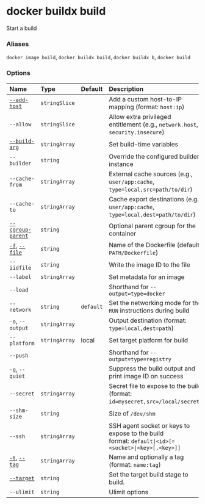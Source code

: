 # docker buildx build

<!---MARKER_GEN_START-->
Start a build

### Aliases

`docker image build`, `docker buildx build`, `docker buildx b`, `docker build`

### Options

| Name                                                                                                                                                                                         | Type          | Default   | Description                                                                                          |
|:---------------------------------------------------------------------------------------------------------------------------------------------------------------------------------------------|:--------------|:----------|:-----------------------------------------------------------------------------------------------------|
| [`--add-host`](https://docs.docker.com/engine/reference/commandline/build/#add-entries-to-container-hosts-file---add-host)                                                                   | `stringSlice` |           | Add a custom host-to-IP mapping (format: `host:ip`)                                                  |
| `--allow`                                                                                                                                                                                    | `stringSlice` |           | Allow extra privileged entitlement (e.g., `network.host`, `security.insecure`)                       |
| [`--build-arg`](https://docs.docker.com/engine/reference/commandline/build/#set-build-time-variables---build-arg)                                                                            | `stringArray` |           | Set build-time variables                                                                             |
| `--builder`                                                                                                                                                                                  | `string`      |           | Override the configured builder instance                                                             |
| `--cache-from`                                                                                                                                                                               | `stringArray` |           | External cache sources (e.g., `user/app:cache`, `type=local,src=path/to/dir`)                        |
| `--cache-to`                                                                                                                                                                                 | `stringArray` |           | Cache export destinations (e.g., `user/app:cache`, `type=local,dest=path/to/dir`)                    |
| [`--cgroup-parent`](https://docs.docker.com/engine/reference/commandline/build/#use-a-custom-parent-cgroup---cgroup-parent)                                                                  | `string`      |           | Optional parent cgroup for the container                                                             |
| [`-f`](https://docs.docker.com/engine/reference/commandline/build/#specify-a-dockerfile--f), [`--file`](https://docs.docker.com/engine/reference/commandline/build/#specify-a-dockerfile--f) | `string`      |           | Name of the Dockerfile (default: `PATH/Dockerfile`)                                                  |
| `--iidfile`                                                                                                                                                                                  | `string`      |           | Write the image ID to the file                                                                       |
| `--label`                                                                                                                                                                                    | `stringArray` |           | Set metadata for an image                                                                            |
| `--load`                                                                                                                                                                                     |               |           | Shorthand for `--output=type=docker`                                                                 |
| `--network`                                                                                                                                                                                  | `string`      | `default` | Set the networking mode for the `RUN` instructions during build                                      |
| `-o`, `--output`                                                                                                                                                                             | `stringArray` |           | Output destination (format: `type=local,dest=path`)                                                  |
| `--platform`                                                                                                                                                                                 | `stringArray` | local     | Set target platform for build                                                                        |
| `--push`                                                                                                                                                                                     |               |           | Shorthand for `--output=type=registry`                                                               |
| `-q`, `--quiet`                                                                                                                                                                              |               |           | Suppress the build output and print image ID on success                                              |
| `--secret`                                                                                                                                                                                   | `stringArray` |           | Secret file to expose to the build (format: `id=mysecret,src=/local/secret`)                         |
| `--shm-size`                                                                                                                                                                                 | `string`      |           | Size of `/dev/shm`                                                                                   |
| `--ssh`                                                                                                                                                                                      | `stringArray` |           | SSH agent socket or keys to expose to the build<br>format: `default\|<id>[=<socket>\|<key>[,<key>]]` |
| [`-t`](https://docs.docker.com/engine/reference/commandline/build/#tag-an-image--t), [`--tag`](https://docs.docker.com/engine/reference/commandline/build/#tag-an-image--t)                  | `stringArray` |           | Name and optionally a tag (format: `name:tag`)                                                       |
| [`--target`](https://docs.docker.com/engine/reference/commandline/build/#specifying-target-build-stage---target)                                                                             | `string`      |           | Set the target build stage to build.                                                                 |
| `--ulimit`                                                                                                                                                                                   | `string`      |           | Ulimit options                                                                                       |


<!---MARKER_GEN_END-->

